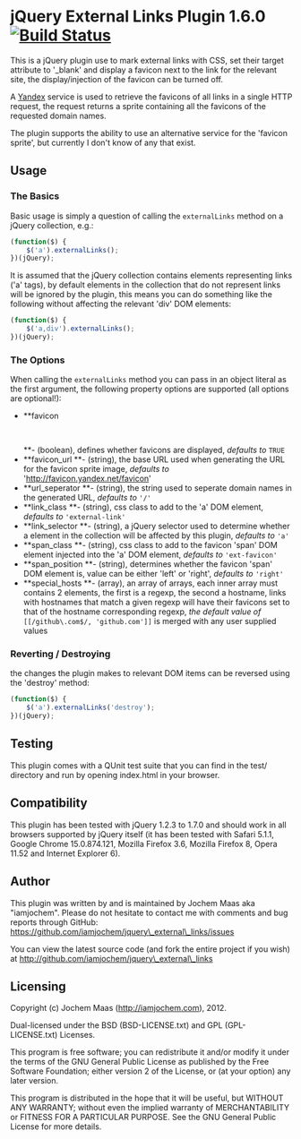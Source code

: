 jQuery External Links Plugin 1.6.0 [![Build Status](https://secure.travis-ci.org/iamjochem/jquery_external_links.png?branch=master)](http://travis-ci.org/iamjochem/jquery_external_links)
======================================

This is a jQuery plugin use to mark external links with CSS, set their
target attribute to '_blank' and display a favicon next to the link
for the relevant site, the display/injection of the favicon can be turned off.

A [Yandex](https://www.google.com/search?q=what+is+Yandex) service is used to
retrieve the favicons of all links in a single HTTP request, the request returns
a sprite containing all the favicons of the requested domain names.

The plugin supports the ability to use an alternative service for the
'favicon sprite', but currently I don't know of any that exist.

Usage
-------

### The Basics

Basic usage is simply a question of calling the `externalLinks` method on a jQuery collection, e.g.:

```javascript
(function($) {
    $('a').externalLinks();
})(jQuery);
```

It is assumed that the jQuery collection contains elements representing links ('a' tags), by default
elements in the collection that do not represent links will be ignored by the plugin, this means you can
do something like the following without affecting the relevant 'div' DOM elements:

```javascript
(function($) {
    $('a,div').externalLinks();
})(jQuery);
```

### The Options

When calling the `externalLinks` method you can pass in an object literal as the first argument,
the following property options are supported (all options are optional!):

* **favicon<pre>      </pre> **- (boolean), defines whether favicons are displayed, *defaults to* `TRUE`
* **favicon_url   **- (string), the base URL used when generating the URL for the favicon sprite image, *defaults to* 'http://favicon.yandex.net/favicon'
* **url_seperator **- (string), the string used to seperate domain names in the generated URL, *defaults to* `'/'`
* **link_class    **- (string), css class to add to the 'a' DOM element, *defaults to* `'external-link'`
* **link_selector **- (string), a jQuery selector used to determine whether a element in the collection will be affected by this plugin, *defaults to* `'a'`
* **span_class    **- (string), css class to add to the favicon 'span' DOM element injected into the 'a' DOM element, *defaults to* `'ext-favicon'`
* **span_position **- (string), determines whether the favicon 'span' DOM element is, value can be either 'left' or 'right', *defaults to* `'right'`
* **special_hosts **- (array), an array of arrays, each inner array must contains 2 elements, the first is a regexp, the second a hostname, links with hostnames that match a given regexp will have their favicons set to that of the hostname corresponding regexp, *the default value of* `[[/github\.com$/, 'github.com']]` is merged with any user supplied values

### Reverting / Destroying

the changes the plugin makes to relevant DOM items can be reversed using the 'destroy' method:

```javascript
(function($) {
    $('a').externalLinks('destroy');
})(jQuery);
```

Testing
-------

This plugin comes with a QUnit test suite that you can find
in the test/ directory and run by opening index.html in your browser.

Compatibility
-------------

This plugin has been tested with jQuery 1.2.3 to 1.7.0 and should work in all
browsers supported by jQuery itself (it has been tested with Safari 5.1.1,
Google Chrome 15.0.874.121, Mozilla Firefox 3.6, Mozilla Firefox 8, Opera 11.52 and
Internet Explorer 6).

Author
------

This plugin was written by and is maintained by Jochem Maas aka "iamjochem". Please
do not hesitate to contact me with comments and bug reports through GitHub:
https://github.com/iamjochem/jquery\_external\_links/issues

You can view the latest source code (and fork the entire project if you wish)
at http://github.com/iamjochem/jquery\_external\_links

Licensing
---------

Copyright (c) Jochem Maas (http://iamjochem.com), 2012.

Dual-licensed under the BSD (BSD-LICENSE.txt) and GPL (GPL-LICENSE.txt)
Licenses.

This program is free software; you can redistribute it and/or modify
it under the terms of the GNU General Public License as published by
the Free Software Foundation; either version 2 of the License, or
(at your option) any later version.

This program is distributed in the hope that it will be useful,
but WITHOUT ANY WARRANTY; without even the implied warranty of
MERCHANTABILITY or FITNESS FOR A PARTICULAR PURPOSE.  See the
GNU General Public License for more details.